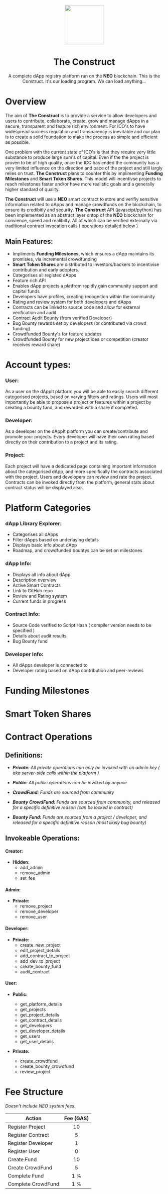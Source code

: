 <p align="center">
  <img
    src="https://mysterium.network/wp-content/uploads/2017/04/1.png"
    width="125px;">
</p>

<h1 align="center">The Construct</h1>

<p align="center">
  A complete dApp registry platform run on the <b>NEO</b> blockchain. This is the Construct. It's our loading program. We can load anything...
</p>


# Overview
The aim of **The Construct** is to provide a service to allow developers and users to contribute, collaborate, create, grow and manage dApps in a secure, transparent and feature rich environment. For ICO's to have widespread success regulation and transparency is inevitable and our plan is to create a soild foundation to make the process as simple and efficient as possible.

One problem with the current state of ICO's is that they require very little substance to produce large sum's of capital. Even if the the project is proven to be of high quality, once the ICO has ended the community has a very limited influence on the direction and pace of the project and still largly relies on trust. **The Construct** plans to counter this by implimenting **Funding Milestones** and **Smart Token Shares**. This model will incentivse projects to reach milestones faster and/or have more realistic goals and a generally higher standard of quality.

**The Construct** will use a **NEO** smart contract to store and verifiy sensitive information related to dApps and manage crowdfunds on the blockchain, to ensure its credibitly and security. **The Construct** API (javascipt/python) has been implemented as an abstract layer ontop of the **NEO** blockchain for convience, speed and realibilty. All of which can be verified externally via traditional contract invocation calls ( operations detailed below )


## Main Features:
- Impliments **Funding Milestones**, which ensures a dApp maintains its promisies, via incremental crowdfunding
- **Smart Token Shares** are distributed to investors/backers to incentivise contribution and early adopters.
- Categorises all registed dApps
- Feature rich API
- Enables dApp projects a platfrom rapidly gain community support and capital funds
- Developers have profiles, creating recognition within the commuinity
- Rating and review system for both developers and dApps
- Contracts can be linked to source code and allow for external verification and audit.
- Contract Audit Bounty (from verified Developer)
- Bug Bounty rewards set by developers (or contributed via crowd funding)
- Crowdfunded Bounty's for feature updates
- Crowdfunded Bounty for new project idea or competition (creator receives reward share)

# Account types:

### **User**:
As a user on the dAppIt platform you will be able to easily search different categorised projects, based on varying filters and ratings. Users will most importantly be able to propose a project or features within a project by creating a bounty fund, and rewarded with a share if completed.
### **Developer**:
As a developer on the dAppIt platform you can create/contribute and promote your projects. Every developer will have their own rating based directly on their contribution to a project and its rating.

### **Project**:
Each project will have a dedicated page containing important information about the categorised dApp, and more specifically the contracts associated with the project. Users and developers can review and rate the project. Contracts can be invoked directly from the platform, general stats about contract status will be displayed also.


# Platform Categories
### **dApp Library Explorer:**
  - Categorises all dApps
  - Filter dApps based on underlaying details
  - Displays basic info about dApp
  - Roadmap, and crowdfunded bountys can be set on milestones 

### **dApp Info:**
  - Displays all info about dApp
  - Description overview
  - Active Smart Contracts
  - Link to GitHub repo
  - Review and Rating system
  - Current funds in progress

### **Contract Info:**
  - Source Code verified to Script Hash ( compiler version needs to be specified )
  - Details about audit results
  - Bug Bounty fund

### **Developer Info:**
  - All dApps developer is connected to
  - Developer rating based on dApp contribution and peer-reviews

# Funding Milestones
# Smart Token Shares

# ​​Contract Operations
## Definitions:

  - <i>**Private:** All private operations can only be invoked with an admin key ( aka server-side calls within the platform )</i>

  - <i>**Public:** All public operations can be invoked by anyone</i>

  - <i>**CrowdFund:** Funds are sourced from community</i>

  - <i>**Bounty CrowdFund:** Funds are sourced from community, and released for a specific definitive reason (can be locked in contract)</i>

  - <i>**Bounty Fund:** Funds are sourced from a project / developer, and released for a specific definitive reason (most likely bug bounty)</i>

## Invokeable Operations:
#### Creator:
  - **Hidden:**  
    - add_admin
    - remove_admin
    - set_fee

#### Admin:
  - **Private:**
    - remove_project
    - remove_developer
    - remove_user

#### Developer:
  - **Private:**
    - create_new_project
    - edit_project_details
    - add_contract_to_project
    - add_dev_to_project
    - create_bounty_fund
    - audit_contract


#### User:

  - **Public:**
    - get_platform_details
    - get_projects
    - get_project_details
    - get_contract_details
    - get_developers
    - get_developer_details
    - get_users
    - get_user_details


  - **Private:**
    - create_crowdfund
    - create_bounty_crowdfund
    - review_project


# Fee Structure
*Doesn't include NEO system fees.*

| Action        | Fee (GAS)     |
| ------------- |:-------------:|
| Register Project| 10 |
| Register Contract| 5 |
| Register Developer | 1 |
| Register User | 0 |
| Create Fund   |  10  |
| Create CrowdFund   |  5  |
| Complete Fund   |  1 %  |
| Complete CrowdFund   |  1 %  |
